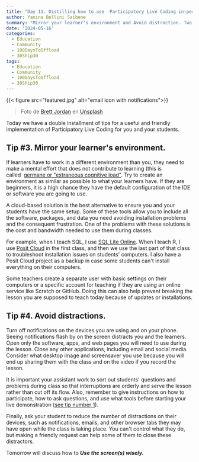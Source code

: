 ```yaml
---
title: "Day 11. Distilling how to use  Participatory Live Coding in-person and online - Tip 3 y 4"
author: Yanina Bellini Saibene
summary: "Mirror your learner’s environment and Avoid distraction. Two tips for a useful and friendly implementation of Participatory Live Coding for you and your students."
date: '2024-05-16'
categories:
  - Education
  - Community
  - 100DaysToOffload
  - 30Ship30
tags:
  - Education
  - Community
  - 100DaysToOffload
  - 30Ship30
---
```


{{< figure src="featured.jpg" alt="email icon with notifications">}}

> Foto de <a href="https://unsplash.com/es/@brett_jordan?utm_content=creditCopyText&utm_medium=referral&utm_source=unsplash">Brett Jordan</a> en <a href="https://unsplash.com/es/fotos/juego-de-adivinanzas-con-logotipo-azul-y-blanco-LPZy4da9aRo?utm_content=creditCopyText&utm_medium=referral&utm_source=unsplash">Unsplash</a>

Today we have a double installment of tips for a useful and friendly implementation of Participatory Live Coding for you and your students. 

## **Tip #3. Mirror your learner's environment.** 

If learners have to work in a different environment than you, they need to make a mental effort that does not contribute to learning (this is called  [germane or "extraneous cognitive load"](/blog/2024-05-10-30ship30-day5/). Try to create an environment as similar as possible to what your learners have. If they are beginners, it is a high chance they have the default configuration of the IDE or software you are going to use.

A cloud-based solution is the best alternative to ensure you and your students have the same setup. Some of these tools allow you to include all the software, packages, and data you need avoiding installation problems and the consequent frustration. One of the problems with these solutions is the cost and bandwidth needed to use them during classes.

For example, when I teach SQL, I use [SQL Lite Online](https://sqliteonline.com/). When I teach R, I use [Posit Cloud](https://posit.cloud/) in the first class, and then we use the last part of that class to troubleshoot installation issues on students' computers. I also have a Posit Cloud project as a backup in case some students can't install everything on their computers.

Some teachers create a separate user with basic settings on their computers or a specific account for teaching if they are using an online service like Scratch or GitHub. Doing this can also help prevent breaking the lesson you are supposed to teach today because of updates or installations.

## **Tip #4. Avoid distractions.** 

Turn off notifications on the devices you are using and on your phone. Seeing notifications flash by on the screen distracts you and the learners. Open only the software, apps, and web pages you will need to use during the lesson. Close any other applications, including email and social media. Consider what desktop image and screensaver you use because you will end up sharing them with the class and on the video if you record the lesson.

It is important your assistant work to sort out students' questions and problems during class so that interruptions are orderly and serve the lesson rather than cut off its flow. Also, remember to give instructions on how to participate, how to ask questions, and use what tools before starting your live demonstration ([see tip number 1](/2024-05-14-30ship30-day9/)).

Finally, ask your student to reduce the number of distractions on their devices, such as notifications, emails, and other browser tabs they may have open while the class is taking place. You can't control what they do, but making a friendly request can help some of them to close these distractors.

Tomorrow will discuss how to ***Use the screen(s) wisely.***
